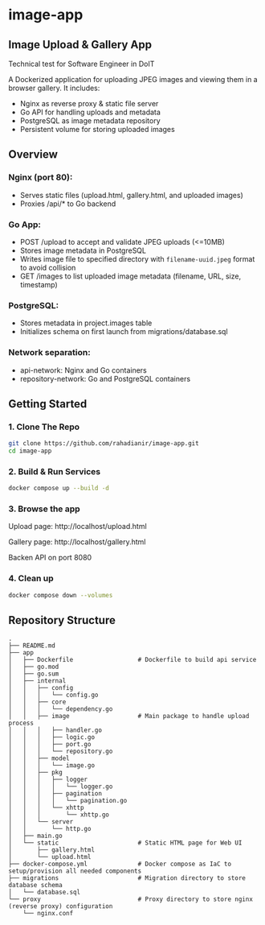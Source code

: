 # image-app
## Image Upload & Gallery App
Technical test for Software Engineer in DoIT

A Dockerized application for uploading JPEG images and viewing them in a browser gallery. It includes:
- Nginx as reverse proxy & static file server
- Go API for handling uploads and metadata
- PostgreSQL as image metadata repository
- Persistent volume for storing uploaded images

## Overview
### Nginx (port 80):
* Serves static files (upload.html, gallery.html, and uploaded images)
* Proxies /api/* to Go backend

### Go App:
* POST /upload to accept and validate JPEG uploads (<=10MB)
* Stores image metadata in PostgreSQL
* Writes image file to specified directory with `filename-uuid.jpeg` format to avoid collision 
* GET /images to list uploaded image metadata (filename, URL, size, timestamp)

### PostgreSQL:
* Stores metadata in project.images table
* Initializes schema on first launch from migrations/database.sql

### Network separation:
* api-network: Nginx and Go containers
* repository-network: Go and PostgreSQL containers

## Getting Started
### 1. Clone The Repo

```bash
git clone https://github.com/rahadianir/image-app.git
cd image-app
```
### 2. Build & Run Services

```bash
docker compose up --build -d
```
### 3. Browse the app

Upload page: http://localhost/upload.html

Gallery page: http://localhost/gallery.html

Backen API on port 8080

### 4. Clean up
```bash
docker compose down --volumes
```

## Repository Structure
```
.
├── README.md
├── app
│   ├── Dockerfile                  # Dockerfile to build api service
│   ├── go.mod
│   ├── go.sum
│   ├── internal
│   │   ├── config
│   │   │   └── config.go
│   │   ├── core
│   │   │   └── dependency.go
│   │   ├── image                   # Main package to handle upload process
│   │   │   ├── handler.go
│   │   │   ├── logic.go
│   │   │   ├── port.go
│   │   │   └── repository.go
│   │   ├── model                   
│   │   │   └── image.go
│   │   ├── pkg
│   │   │   ├── logger
│   │   │   │   └── logger.go
│   │   │   ├── pagination
│   │   │   │   └── pagination.go
│   │   │   └── xhttp
│   │   │       └── xhttp.go
│   │   └── server
│   │       └── http.go
│   ├── main.go
│   └── static                      # Static HTML page for Web UI
│       ├── gallery.html
│       └── upload.html
├── docker-compose.yml              # Docker compose as IaC to setup/provision all needed components
├── migrations                      # Migration directory to store database schema
│   └── database.sql
└── proxy                           # Proxy directory to store nginx (reverse proxy) configuration
    └── nginx.conf
```

